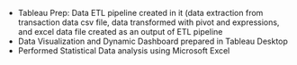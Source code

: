 - Tableau Prep: Data ETL pipeline created in it (data extraction from transaction data csv file, data transformed with pivot and expressions, and excel data file created as an output of ETL pipeline
- Data Visualization and Dynamic Dashboard prepared in Tableau Desktop
- Performed Statistical Data analysis using Microsoft Excel
